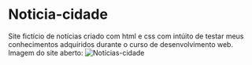 # Noticia-cidade
Site fictício de notícias criado com html e css com intúito de testar meus conhecimentos adquiridos durante o curso de desenvolvimento web.
Imagem do site aberto:
![Notícias-cidade](https://user-images.githubusercontent.com/73480168/173169029-89375b9a-b879-43b0-a2f1-3445812e5b43.png)
